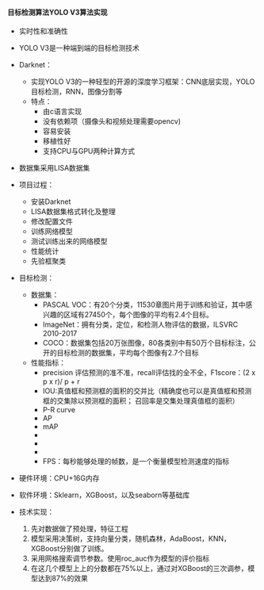 #### 目标检测算法YOLO V3算法实现

- 实时性和准确性

- YOLO V3是一种端到端的目标检测技术
- Darknet：
  - 实现YOLO V3的一种轻型的开源的深度学习框架：CNN底层实现，YOLO 目标检测，RNN，图像分割等
  - 特点：
    - 由c语言实现
    - 没有依赖项（摄像头和视频处理需要opencv)
    - 容易安装
    - 移植性好
    - 支持CPU与GPU两种计算方式

- 数据集采用LISA数据集

- 项目过程：
  - 安装Darknet
  - LISA数据集格式转化及整理
  - 修改配置文件
  - 训练网络模型
  - 测试训练出来的网络模型
  - 性能统计
  - 先验框聚类
- 目标检测：
  - 数据集：
    - PASCAL VOC：有20个分类，11530章图片用于训练和验证，其中感兴趣的区域有27450个，每个图像的平均有2.4个目标。
    - ImageNet：拥有分类，定位，和检测人物评估的数据，ILSVRC 2010-2017
    - COCO：数据集包括20万张图像，80各类别中有50万个目标标注，公开的目标检测的数据集，平均每个图像有2.7个目标
  - 性能指标：
    - precision 评估预测的准不准，recall评估找的全不全，F1score：(2 x p x r)/ p + r
    - IOU:真值框和预测框的面积的交并比（精确度也可以是真值框和预测框的交集除以预测框的面积； 召回率是交集处理真值框的面积）
    - P-R curve
    - AP
    - mAP
    - 
    - 
    - 
    - FPS：每秒能够处理的帧数，是一个衡量模型检测速度的指标































- 硬件环境：CPU+16G内存
- 软件环境：Sklearn，XGBoost，以及seaborn等基础库
- 技术实现：
  1. 先对数据做了预处理，特征工程
  2. 模型采用决策树，支持向量分类，随机森林，AdaBoost，KNN，XGBoost分别做了训练。
  3. 采用网格搜索调节参数。使用roc_auc作为模型的评价指标
  4. 在这几个模型上上的分数都在75%以上，通过对XGBoost的三次调参，模型达到87%的效果